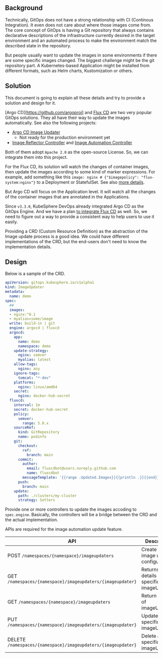 ## Background

Technically, GitOps does not have a strong relationship with CI (Continous Integration). 
It even does not care about where those images come from. The core concept of GitOps is 
having a Git repository that always contains declarative descriptions of the infrastructure 
currently desired in the target environment and an automated process to make the 
environment match the described state in the repository.

But people usually want to update the images in some environments if there are some specific images changed.
The biggest challenge might be the git repository part. A Kubernetes-based Application might be 
installed from different formats, such as Helm charts, Kustomization or others.

## Solution
This document is going to explain all these details and try to provide a solution and design for it.

[Argo CD][https://github.com/argoproj] and [Flux CD](https://github.com/fluxcd) are two very popular GitOps
solutions. They all have their way to update the images automatically. See also the following projects:

* [Argo CD Image Updater](https://github.com/argoproj-labs/argocd-image-updater)
  * Not ready for the production environment yet
* [Image Reflector Controller](https://github.com/fluxcd/image-reflector-controller) and [Image Automation Controller](https://github.com/fluxcd/image-automation-controller)

Both of them adopt `Apache 2.0` as the open-source License. So, we can integrate them into this project.

For the Flux CD, its solution will watch the changes of container images, 
then update the images according to some kind of marker expressions. For example,
add something like this `image: nginx # {"$imagepolicy": "flux-system:nginx"}` to a Deployment or StatefulSet. See also [more details](https://fluxcd.io/docs/guides/image-update/).

But Argo CD will focus on the Application level. It will watch all the changes of the container 
images that are annotated in the Applications.

Since `v3.3.0`, KubeSphere DevOps already integrated Argo CD as the GitOps Engine. And we have 
a plan [to integrate Flux CD](https://github.com/kubesphere/community/blob/master/sig-advocacy-and-outreach/ospp-2022/ks-devops-fluxcd-integrations_zh-CN.md) as well. So, we need to figure out a way to provide a 
consistent way to help users to use it easily.

Providing a CRD (Custom Resource Definition) as the abstraction of the Image update process is a good idea. We could have different implementations of the CRD, but the end-users don't need 
to know the implementation details.

## Design
Below is a sample of the CRD.

```yaml
apiVersion: gitops.kubesphere.io/v1alpha1
kind: ImageUpdater
metadata:
  name: demo
spec:
  ## 
  images:
  - nginx:^0.1
  - myalias=some/image
  write: build-in | git
  engine: argocd | fluxcd
  argocd:
    app:
      name: demo
      namespace: demo
    update-strategy:
      nginx: semver
      myalias: latest
    allow-tags:
      nginx: any
    ignore-tags:
      tomcat: "*-dev"
    platforms:
      nginx: linux/amd64
    secret:
      nginx: docker-hub-secret
  fluxcd:
    interval: 1m
    secret: docker-hub-secret
    policy:
      semver:
        range: 5.0.x
    sourceRef:
      kind: GitRepository
      name: podinfo
    git:
      checkout:
        ref:
          branch: main
      commit:
        author:
          email: fluxcdbot@users.noreply.github.com
          name: fluxcdbot
        messageTemplate: '{{range .Updated.Images}}{{println .}}{{end}}'
      push:
        branch: main
    update:
      path: ./clusters/my-cluster
      strategy: Setters
```

Provide one or more controllers to update the images accoding to `spec.engine`. Basically, the controllers will be a 
bridge between the CRD and the actual implementation.

APIs are required for the image automation update feature.

| API | Description |
|---|---|
| POST `/namespaces/{namespace}/imageupdaters` | Create an image update configuration |
| GET `/namespaces/{namespace}/imageupdaters/{imageupdater}` | Returns the details of a specific imageUpdater |
| GET `/namespaces/{namespace}/imageupdaters` | Return the list of imageUpdaters |
| PUT `/namespaces/{namespace}/imageupdaters/{imageupdater}` | Update a specific imageUpdater |
| DELETE `/namespaces/{namespace}/imageupdaters/{imageupdater}` | Delete a specific imageUpater |
